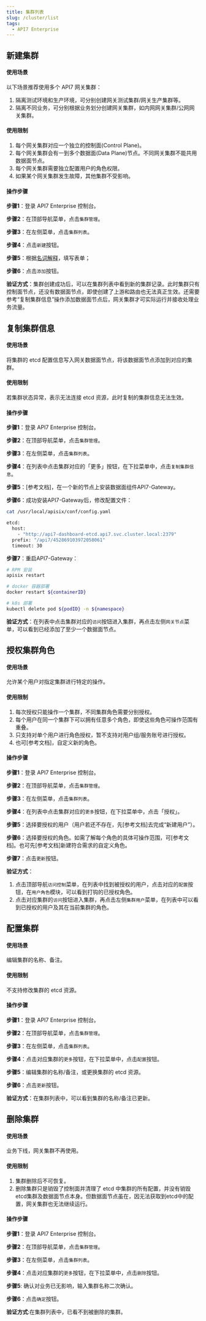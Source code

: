 ```yaml
---
title: 集群列表
slug: /cluster/list
tags:
  - API7 Enterprise
---
```


## 新建集群
#### 使用场景

以下场景推荐使用多个 API7 网关集群：
1. 隔离测试环境和生产环境，可分别创建网关测试集群/网关生产集群等。
2. 隔离不同业务，可分别根据业务划分创建网关集群，如内网网关集群/公网网关集群。

#### 使用限制

1. 每个网关集群对应一个独立的控制面(Control Plane)。
2. 每个网关集群会有一到多个数据面(Data Plane)节点。不同网关集群不能共用数据面节点。
3. 每个网关集群需要独立配置用户的角色权限。
4. 如果某个网关集群发生故障，其他集群不受影响。

#### 操作步骤

**步骤1**：登录 API7 Enterprise 控制台。

**步骤2**：在顶部导航菜单，点击`集群管理`。

**步骤3**：在左侧菜单，点击`集群列表`。

**步骤4**：点击`新建`按钮。

**步骤5**：根据[名词解释](https://docs.apiseven.com/enterprise/background-information/glossary#%E9%9B%86%E7%BE%A4)，填写表单；

**步骤6**：点击`添加`按钮。

**验证方式**：集群创建成功后，可以在集群列表中看到新的集群记录。此时集群只有控制面节点，还没有数据面节点，即使创建了上游和路由也无法真正生效。还需要参考“复制集群信息”操作添加数据面节点后，网关集群才可实际运行并接收处理业务流量。

## 复制集群信息
#### 使用场景

将集群的 etcd 配置信息写入网关数据面节点，将该数据面节点添加到对应的集群。

#### 使用限制

若集群状态异常，表示无法连接 etcd 资源，此时复制的集群信息无法生效。

#### 操作步骤

**步骤1**：登录 API7 Enterprise 控制台。

**步骤2**：在顶部导航菜单，点击`集群管理`。

**步骤3**：在左侧菜单，点击`集群列表`。

**步骤4**：在列表中点击集群对应的「更多」按钮，在下拉菜单中，点击`复制集群信息`。

**步骤5**：[参考文档]，在一个新的节点上安装数据面组件API7-Gateway。

**步骤6**：成功安装API7-Gateway后，修改配置文件：

```sh
cat /usr/local/apisix/conf/config.yaml

etcd:
  host:
    - "http://api7-dashboard-etcd.api7.svc.cluster.local:2379"
  prefix: "/api7/452869103972058061"
  timeout: 30

```

**步骤7**：重启API7-Gateway：

```sh
# RPM 安装
apisix restart

# docker 容器部署
docker restart ${containerID}

# k8s 部署
kubectl delete pod ${podID} -n ${namespace}

```

**验证方式**：在列表中点击集群对应的`访问`按钮进入集群，再点击左侧`网关节点`菜单，可以看到已经添加了至少一个数据面节点。

## 授权集群角色
#### 使用场景

允许某个用户对指定集群进行特定的操作。

#### 使用限制

1. 每次授权只能操作一个集群，不同集群角色需要分别授权。
2. 每个用户在同一个集群下可以拥有任意多个角色，即使这些角色可操作范围有重叠。
3. 只支持对单个用户进行角色授权，暂不支持对用户组/服务账号进行授权。
4. 也可[参考文档]，自定义新的角色。

#### 操作步骤

**步骤1**：登录 API7 Enterprise 控制台。

**步骤2**：在顶部导航菜单，点击`集群管理`。

**步骤3**：在左侧菜单，点击`集群列表`。

**步骤4**：在列表中点击集群对应的`更多`按钮，在下拉菜单中，点击「授权」。

**步骤5**：选择要授权的用户（用户若还不存在，先[参考文档]去完成“新建用户”）。

**步骤6**：选择要授权的角色。如需了解每个角色的具体可操作范围，可[参考文档]。也可先[参考文档]新建符合需求的自定义角色。

**步骤7**：点击`更新`按钮。

**验证方式**：
1. 点击顶部导航`访问控制`菜单，在列表中找到被授权的用户，点击对应的`配置`按钮，在`用户角色`模块，可以看到打钩的已授权角色。
2. 点击对应集群的`访问`按钮进入集群，再点击左侧`集群用户`菜单，在列表中可以看到已授权的用户及其在当前集群的角色。

## 配置集群
#### 使用场景

编辑集群的名称、备注。

#### 使用限制

不支持修改集群的 etcd 资源。

#### 操作步骤

**步骤1**：登录 API7 Enterprise 控制台。

**步骤2**：在顶部导航菜单，点击`集群管理`。

**步骤3**：在左侧菜单，点击`集群列表`。

**步骤4**：点击对应集群的`更多`按钮，在下拉菜单中，点击`配置`按钮。

**步骤5**：编辑集群的名称/备注，或更换集群的 etcd 资源。

**步骤6**：点击`更新`按钮。

**验证方式**：在集群列表中，可以看到集群的名称/备注已更新。

## 删除集群
#### 使用场景

业务下线，网关集群不再使用。

#### 使用限制

1. 集群删除后不可恢复。
2. 删除集群只是销毁了控制面并清理了 etcd 中集群的所有配置，并没有销毁etcd集群及数据面节点本身。但数据面节点虽在，因无法获取到etcd中的配置，网关集群也无法继续运行。

#### 操作步骤

**步骤1**：登录 API7 Enterprise 控制台。

**步骤2**：在顶部导航菜单，点击`集群管理`。

**步骤3**：在左侧菜单，点击`集群列表`。

**步骤4**：点击对应集群的`更多`按钮，在下拉菜单中，点击`删除`按钮。

**步骤5**: 确认对业务已无影响，输入集群名称二次确认。

**步骤6**：点击`确定`按钮。

**验证方式**:在集群列表中，已看不到被删除的集群。
